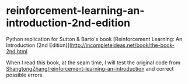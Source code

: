 # reinforcement-learning-an-introduction-2nd-edition

Python replication for Sutton & Barto's book [Reinforcement Learning: An Introduction (2nd Edition)](http://incompleteideas.net/book/the-book-2nd.html

When I read this book, at the seam time, I will test the original code from [ShangtongZhang/reinforcement-learning-an-introduction](https://github.com/ShangtongZhang/reinforcement-learning-an-introduction) and correct possible errors.


